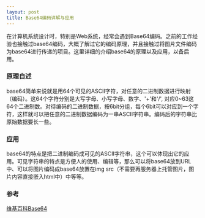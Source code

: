 ```yaml
---
layout: post
title: Base64编码详解与应用
---
```


在计算机系统设计时，特别是Web系统，经常会遇到Base64编码。之前的工作经验也接触过base64编码，大概了解过它的编码原理，并且接触过将图片文件编码为base64进行传递的项目。这里详细的介绍base64的原理以及应用，以备后用。

### 原理自述
base64简单来说就是用64个可见的ASCII字符，对任意的二进制数据进行映射（编码）。这64个字符分别是大写字母、小写字母、数字、'+'和'/', 对应0~63这64个二进制数。对待编码的二进制数据，按6bit分组，每个6bit可以对应到一个字符，这样就可以把任意的二进制数据编码为一串ASCII字符串。编码后的字符串比原始数据要长一些。

### 应用
base64的特点是把二进制编码成可见的ASCII字符串，这个可以体现出它的应用。可见字符串的特点是方便人的使用、编辑等，那么可以将base64放到URL中、可以将图片编码成base64放置在img src（不需要再服务器上托管图片，图片内容直接嵌入html中）中等等。

### 参考
[维基百科Base64](https://zh.wikipedia.org/wiki/Base64)


